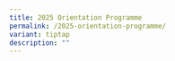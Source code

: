 ```yaml
---
title: 2025 Orientation Programme
permalink: /2025-orientation-programme/
variant: tiptap
description: ""
---
```

